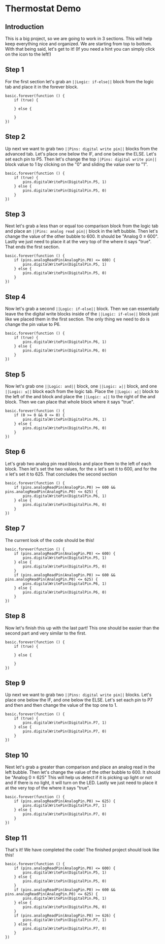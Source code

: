 # Thermostat Demo

## Introduction 

This is a big project, so we are going to work in 3 sections. This will help keep everything nice and organized. We are starting from top to bottom. With that being said, let's get to it! (If you need a hint you can simply click on the icon to the left!)

## Step 1

For the first section let's grab an ``||Logic: if-else||`` block from the logic tab and place it in the forever block. 

```blocks 
basic.forever(function () {
    if (true) {
    	
    } else {
    	
    }
})
```

## Step 2

Up next we want to grab two ``||Pins: digital write pin||`` blocks from the advanced tab. Let's place one below the IF, and one below the ELSE. Let's set each pin to P5. Then let's change the top ``||Pins: digital write pin||`` block value to 1 by clicking on the "0" and sliding the value over to "1".

```blocks
basic.forever(function () {
    if (true) {
        pins.digitalWritePin(DigitalPin.P5, 1)
    } else {
        pins.digitalWritePin(DigitalPin.P5, 0)
    }
})
```

## Step 3

Next let's grab a less than or equal too comparison block from the logic tab and place an ``||Pins: analog read pin||`` block in the left bubble. Then let's change the value of the other bubble to 600. It should be "Analog 0 ≤ 600". Lastly we just need to place it at the very top of the where it says "true". That ends the first section. 

```blocks
basic.forever(function () {
    if (pins.analogReadPin(AnalogPin.P0) <= 600) {
        pins.digitalWritePin(DigitalPin.P5, 1)
    } else {
        pins.digitalWritePin(DigitalPin.P5, 0)
    }
})
```

## Step 4 

Now let's grab a second ``||Logic: if-else||`` block. Then we can essentially leave the the digital write blocks inside of the ``||Logic: if-else||`` block just like we placed them in the first section. The only thing we need to do is change the pin value to P6. 

```blocks 
basic.forever(function () {
    if (true) {
        pins.digitalWritePin(DigitalPin.P6, 1)
    } else {
        pins.digitalWritePin(DigitalPin.P6, 0)
    }
})
```

## Step 5

Now let's grab one ``||Logic: and||`` block, one ``||Logic: ≥||`` block, and one ``||Logic: ≤||`` block each from the logic tab. Place the ``||Logic: ≥||`` block to the left of the and block and place the ``||Logic: ≤||`` to the right of the and block. Then we can place that whole block where it says "true".

```blocks
basic.forever(function () {
    if (0 >= 0 && 0 <= 0) {
        pins.digitalWritePin(DigitalPin.P6, 1)
    } else {
        pins.digitalWritePin(DigitalPin.P6, 0)
    }
})
```

## Step 6 

Let's grab two analog pin read blocks and place them to the left of each block. Then let's set the two values, for the ≥ let's set it to 600, and for the ≤ let's set it to 625. That concludes the second section

```blocks
basic.forever(function () {
    if (pins.analogReadPin(AnalogPin.P0) >= 600 && pins.analogReadPin(AnalogPin.P0) <= 625) {
        pins.digitalWritePin(DigitalPin.P6, 1)
    } else {
        pins.digitalWritePin(DigitalPin.P6, 0)
    }
})
```

## Step 7 

The current look of the code should be this!

```blocks
basic.forever(function () {
    if (pins.analogReadPin(AnalogPin.P0) <= 600) {
        pins.digitalWritePin(DigitalPin.P5, 1)
    } else {
        pins.digitalWritePin(DigitalPin.P5, 0)
    }
    if (pins.analogReadPin(AnalogPin.P0) >= 600 && pins.analogReadPin(AnalogPin.P0) <= 625) {
        pins.digitalWritePin(DigitalPin.P6, 1)
    } else {
        pins.digitalWritePin(DigitalPin.P6, 0)
    }
})
```

## Step 8 

Now let's finish this up with the last part! This one should be easier than the second part and very similar to the first. 

```blocks 
basic.forever(function () {
    if (true) {
    	
    } else {
    	
    }
})
```

## Step 9

Up next we want to grab two ``||Pins: digital write pin||`` blocks. Let's place one below the IF, and one below the ELSE. Let's set each pin to P7 and then and then change the value of the top one to 1.

```blocks
basic.forever(function () {
    if (true) {
        pins.digitalWritePin(DigitalPin.P7, 1)
    } else {
        pins.digitalWritePin(DigitalPin.P7, 0)
    }
})
```

## Step 10
Next let's grab a greater than comparison and place an analog read in the left bubble. Then let's change the value of the other bubble to 600. It should be "Analog 0 ≥ 625" This will help us detect if it is picking up light or not and if there is no light, it will turn on the LED. Lastly we just need to place it at the very top of the where it says "true".

```blocks
basic.forever(function () {
    if (pins.analogReadPin(AnalogPin.P0) >= 625) {
        pins.digitalWritePin(DigitalPin.P7, 1)
    } else {
        pins.digitalWritePin(DigitalPin.P7, 0)
    }
})
```

## Step 11

That's it! We have completed the code! The finished project should look like this! 

```blocks
basic.forever(function () {
    if (pins.analogReadPin(AnalogPin.P0) <= 600) {
        pins.digitalWritePin(DigitalPin.P5, 1)
    } else {
        pins.digitalWritePin(DigitalPin.P5, 0)
    }
    if (pins.analogReadPin(AnalogPin.P0) >= 600 && pins.analogReadPin(AnalogPin.P0) <= 625) {
        pins.digitalWritePin(DigitalPin.P6, 1)
    } else {
        pins.digitalWritePin(DigitalPin.P6, 0)
    }
    if (pins.analogReadPin(AnalogPin.P0) >= 626) {
        pins.digitalWritePin(DigitalPin.P7, 1)
    } else {
        pins.digitalWritePin(DigitalPin.P7, 0)
    }
})
```